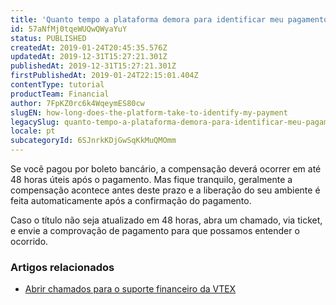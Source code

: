 ```yaml
---
title: 'Quanto tempo a plataforma demora para identificar meu pagamento?'
id: 57aNfMj0tqeWUQwQWyaYuY
status: PUBLISHED
createdAt: 2019-01-24T20:45:35.576Z
updatedAt: 2019-12-31T15:27:21.301Z
publishedAt: 2019-12-31T15:27:21.301Z
firstPublishedAt: 2019-01-24T22:15:01.404Z
contentType: tutorial
productTeam: Financial
author: 7FpKZ0rc6k4WqeymES80cw
slugEN: how-long-does-the-platform-take-to-identify-my-payment
legacySlug: quanto-tempo-a-plataforma-demora-para-identificar-meu-pagamento
locale: pt
subcategoryId: 6SJnrkKDjGwSqKkMuQMOmm
---
```


Se você pagou por boleto bancário, a compensação deverá ocorrer em até 48 horas úteis após o pagamento. Mas fique tranquilo, geralmente a compensação acontece antes deste prazo e a liberação do seu ambiente é feita automaticamente após a confirmação do pagamento.

<div class="alert alert-warning">
Caso o título não seja atualizado em 48 horas, abra um chamado, via ticket, e envie a comprovação de pagamento para que possamos entender o ocorrido.
</div>

### Artigos relacionados

- [Abrir chamados para o suporte financeiro da VTEX](/pt/tutorial/abrir-chamados-para-o-suporte-financeiro-da-vtex)


